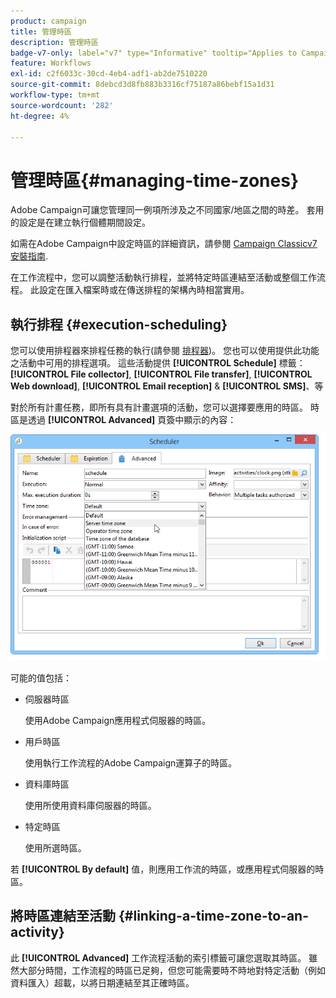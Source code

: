 ```yaml
---
product: campaign
title: 管理時區
description: 管理時區
badge-v7-only: label="v7" type="Informative" tooltip="Applies to Campaign Classic v7 only"
feature: Workflows
exl-id: c2f6033c-30cd-4eb4-adf1-ab2de7510220
source-git-commit: 8debcd3d8fb883b3316cf75187a86bebf15a1d31
workflow-type: tm+mt
source-wordcount: '282'
ht-degree: 4%

---
```


# 管理時區{#managing-time-zones}



Adobe Campaign可讓您管理同一例項所涉及之不同國家/地區之間的時差。 套用的設定是在建立執行個體期間設定。

如需在Adobe Campaign中設定時區的詳細資訊，請參閱 [Campaign Classicv7安裝指南](../../installation/using/time-zone-management.md).

在工作流程中，您可以調整活動執行排程，並將特定時區連結至活動或整個工作流程。 此設定在匯入檔案時或在傳送排程的架構內時相當實用。

## 執行排程 {#execution-scheduling}

您可以使用排程器來排程任務的執行(請參閱 [排程器](scheduler.md))。 您也可以使用提供此功能之活動中可用的排程選項。 這些活動提供 **[!UICONTROL Schedule]** 標籤： **[!UICONTROL File collector]**, **[!UICONTROL File transfer]**, **[!UICONTROL Web download]**, **[!UICONTROL Email reception]** &amp; **[!UICONTROL SMS]**、等

對於所有計畫任務，即所有具有計畫選項的活動，您可以選擇要應用的時區。 時區是透過 **[!UICONTROL Advanced]** 頁簽中顯示的內容：

![](assets/wf-timezone-in-a-box.png)

可能的值包括：

* 伺服器時區

   使用Adobe Campaign應用程式伺服器的時區。

* 用戶時區

   使用執行工作流程的Adobe Campaign運算子的時區。

* 資料庫時區

   使用所使用資料庫伺服器的時區。

* 特定時區

   使用所選時區。

若 **[!UICONTROL By default]** 值，則應用工作流的時區，或應用程式伺服器的時區。

## 將時區連結至活動 {#linking-a-time-zone-to-an-activity}

此 **[!UICONTROL Advanced]** 工作流程活動的索引標籤可讓您選取其時區。 雖然大部分時間，工作流程的時區已足夠，但您可能需要時不時地對特定活動（例如資料匯入）超載，以將日期連結至其正確時區。
